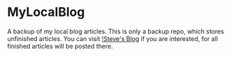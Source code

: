 # MyLocalBlog
A backup of my local blog articles. 
This is only a backup repo, which stores unfinished articles. 
You can visit [!Steve's Blog](https://stephenhuge.github.io.com) if you are interested, 
for all finished articles will be posted there. 

